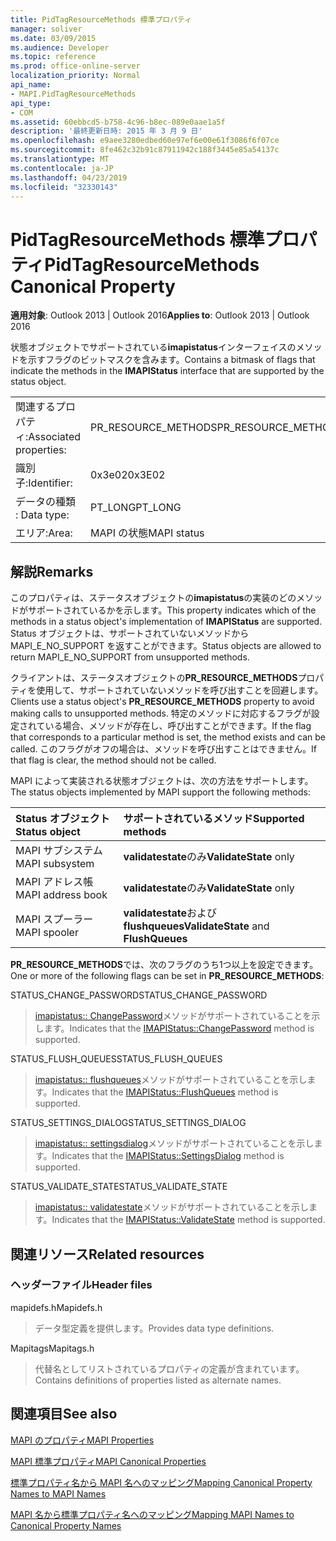 ```yaml
---
title: PidTagResourceMethods 標準プロパティ
manager: soliver
ms.date: 03/09/2015
ms.audience: Developer
ms.topic: reference
ms.prod: office-online-server
localization_priority: Normal
api_name:
- MAPI.PidTagResourceMethods
api_type:
- COM
ms.assetid: 60ebbcd5-b758-4c96-b8ec-089e0aae1a5f
description: '最終更新日時: 2015 年 3 月 9 日'
ms.openlocfilehash: e9aee3280edbed60e97ef6e00e61f3086f6f07ce
ms.sourcegitcommit: 8fe462c32b91c87911942c188f3445e85a54137c
ms.translationtype: MT
ms.contentlocale: ja-JP
ms.lasthandoff: 04/23/2019
ms.locfileid: "32330143"
---
```

# <a name="pidtagresourcemethods-canonical-property"></a><span data-ttu-id="9c2d9-103">PidTagResourceMethods 標準プロパティ</span><span class="sxs-lookup"><span data-stu-id="9c2d9-103">PidTagResourceMethods Canonical Property</span></span>

  
  
<span data-ttu-id="9c2d9-104">**適用対象**: Outlook 2013 | Outlook 2016</span><span class="sxs-lookup"><span data-stu-id="9c2d9-104">**Applies to**: Outlook 2013 | Outlook 2016</span></span> 
  
<span data-ttu-id="9c2d9-105">状態オブジェクトでサポートされている**imapistatus**インターフェイスのメソッドを示すフラグのビットマスクを含みます。</span><span class="sxs-lookup"><span data-stu-id="9c2d9-105">Contains a bitmask of flags that indicate the methods in the **IMAPIStatus** interface that are supported by the status object.</span></span> 
  
|||
|:-----|:-----|
|<span data-ttu-id="9c2d9-106">関連するプロパティ:</span><span class="sxs-lookup"><span data-stu-id="9c2d9-106">Associated properties:</span></span>  <br/> |<span data-ttu-id="9c2d9-107">PR_RESOURCE_METHODS</span><span class="sxs-lookup"><span data-stu-id="9c2d9-107">PR_RESOURCE_METHODS</span></span>  <br/> |
|<span data-ttu-id="9c2d9-108">識別子:</span><span class="sxs-lookup"><span data-stu-id="9c2d9-108">Identifier:</span></span>  <br/> |<span data-ttu-id="9c2d9-109">0x3e02</span><span class="sxs-lookup"><span data-stu-id="9c2d9-109">0x3E02</span></span>  <br/> |
|<span data-ttu-id="9c2d9-110">データの種類 : </span><span class="sxs-lookup"><span data-stu-id="9c2d9-110">Data type:</span></span>  <br/> |<span data-ttu-id="9c2d9-111">PT_LONG</span><span class="sxs-lookup"><span data-stu-id="9c2d9-111">PT_LONG</span></span>  <br/> |
|<span data-ttu-id="9c2d9-112">エリア:</span><span class="sxs-lookup"><span data-stu-id="9c2d9-112">Area:</span></span>  <br/> |<span data-ttu-id="9c2d9-113">MAPI の状態</span><span class="sxs-lookup"><span data-stu-id="9c2d9-113">MAPI status</span></span>  <br/> |
   
## <a name="remarks"></a><span data-ttu-id="9c2d9-114">解説</span><span class="sxs-lookup"><span data-stu-id="9c2d9-114">Remarks</span></span>

<span data-ttu-id="9c2d9-115">このプロパティは、ステータスオブジェクトの**imapistatus**の実装のどのメソッドがサポートされているかを示します。</span><span class="sxs-lookup"><span data-stu-id="9c2d9-115">This property indicates which of the methods in a status object's implementation of **IMAPIStatus** are supported.</span></span> <span data-ttu-id="9c2d9-116">Status オブジェクトは、サポートされていないメソッドから MAPI_E_NO_SUPPORT を返すことができます。</span><span class="sxs-lookup"><span data-stu-id="9c2d9-116">Status objects are allowed to return MAPI_E_NO_SUPPORT from unsupported methods.</span></span> 
  
<span data-ttu-id="9c2d9-117">クライアントは、ステータスオブジェクトの**PR_RESOURCE_METHODS**プロパティを使用して、サポートされていないメソッドを呼び出すことを回避します。</span><span class="sxs-lookup"><span data-stu-id="9c2d9-117">Clients use a status object's **PR_RESOURCE_METHODS** property to avoid making calls to unsupported methods.</span></span> <span data-ttu-id="9c2d9-118">特定のメソッドに対応するフラグが設定されている場合、メソッドが存在し、呼び出すことができます。</span><span class="sxs-lookup"><span data-stu-id="9c2d9-118">If the flag that corresponds to a particular method is set, the method exists and can be called.</span></span> <span data-ttu-id="9c2d9-119">このフラグがオフの場合は、メソッドを呼び出すことはできません。</span><span class="sxs-lookup"><span data-stu-id="9c2d9-119">If that flag is clear, the method should not be called.</span></span> 
  
<span data-ttu-id="9c2d9-120">MAPI によって実装される状態オブジェクトは、次の方法をサポートします。</span><span class="sxs-lookup"><span data-stu-id="9c2d9-120">The status objects implemented by MAPI support the following methods:</span></span>
  
|<span data-ttu-id="9c2d9-121">**Status オブジェクト**</span><span class="sxs-lookup"><span data-stu-id="9c2d9-121">**Status object**</span></span>|<span data-ttu-id="9c2d9-122">**サポートされているメソッド**</span><span class="sxs-lookup"><span data-stu-id="9c2d9-122">**Supported methods**</span></span>|
|:-----|:-----|
|<span data-ttu-id="9c2d9-123">MAPI サブシステム</span><span class="sxs-lookup"><span data-stu-id="9c2d9-123">MAPI subsystem</span></span>  <br/> |<span data-ttu-id="9c2d9-124">**validatestate**のみ</span><span class="sxs-lookup"><span data-stu-id="9c2d9-124">**ValidateState** only</span></span>  <br/> |
|<span data-ttu-id="9c2d9-125">MAPI アドレス帳</span><span class="sxs-lookup"><span data-stu-id="9c2d9-125">MAPI address book</span></span>  <br/> |<span data-ttu-id="9c2d9-126">**validatestate**のみ</span><span class="sxs-lookup"><span data-stu-id="9c2d9-126">**ValidateState** only</span></span>  <br/> |
|<span data-ttu-id="9c2d9-127">MAPI スプーラー</span><span class="sxs-lookup"><span data-stu-id="9c2d9-127">MAPI spooler</span></span>  <br/> |<span data-ttu-id="9c2d9-128">**validatestate**および**flushqueues**</span><span class="sxs-lookup"><span data-stu-id="9c2d9-128">**ValidateState** and **FlushQueues**</span></span> <br/> |
   
<span data-ttu-id="9c2d9-129">**PR_RESOURCE_METHODS**では、次のフラグのうち1つ以上を設定できます。</span><span class="sxs-lookup"><span data-stu-id="9c2d9-129">One or more of the following flags can be set in **PR_RESOURCE_METHODS**:</span></span>
  
<span data-ttu-id="9c2d9-130">STATUS_CHANGE_PASSWORD</span><span class="sxs-lookup"><span data-stu-id="9c2d9-130">STATUS_CHANGE_PASSWORD</span></span> 
  
> <span data-ttu-id="9c2d9-131">[imapistatus:: ChangePassword](imapistatus-changepassword.md)メソッドがサポートされていることを示します。</span><span class="sxs-lookup"><span data-stu-id="9c2d9-131">Indicates that the [IMAPIStatus::ChangePassword](imapistatus-changepassword.md) method is supported.</span></span> 
    
<span data-ttu-id="9c2d9-132">STATUS_FLUSH_QUEUES</span><span class="sxs-lookup"><span data-stu-id="9c2d9-132">STATUS_FLUSH_QUEUES</span></span> 
  
> <span data-ttu-id="9c2d9-133">[imapistatus:: flushqueues](imapistatus-flushqueues.md)メソッドがサポートされていることを示します。</span><span class="sxs-lookup"><span data-stu-id="9c2d9-133">Indicates that the [IMAPIStatus::FlushQueues](imapistatus-flushqueues.md) method is supported.</span></span> 
    
<span data-ttu-id="9c2d9-134">STATUS_SETTINGS_DIALOG</span><span class="sxs-lookup"><span data-stu-id="9c2d9-134">STATUS_SETTINGS_DIALOG</span></span> 
  
> <span data-ttu-id="9c2d9-135">[imapistatus:: settingsdialog](imapistatus-settingsdialog.md)メソッドがサポートされていることを示します。</span><span class="sxs-lookup"><span data-stu-id="9c2d9-135">Indicates that the [IMAPIStatus::SettingsDialog](imapistatus-settingsdialog.md) method is supported.</span></span> 
    
<span data-ttu-id="9c2d9-136">STATUS_VALIDATE_STATE</span><span class="sxs-lookup"><span data-stu-id="9c2d9-136">STATUS_VALIDATE_STATE</span></span> 
  
> <span data-ttu-id="9c2d9-137">[imapistatus:: validatestate](imapistatus-validatestate.md)メソッドがサポートされていることを示します。</span><span class="sxs-lookup"><span data-stu-id="9c2d9-137">Indicates that the [IMAPIStatus::ValidateState](imapistatus-validatestate.md) method is supported.</span></span> 
    
## <a name="related-resources"></a><span data-ttu-id="9c2d9-138">関連リソース</span><span class="sxs-lookup"><span data-stu-id="9c2d9-138">Related resources</span></span>

### <a name="header-files"></a><span data-ttu-id="9c2d9-139">ヘッダーファイル</span><span class="sxs-lookup"><span data-stu-id="9c2d9-139">Header files</span></span>

<span data-ttu-id="9c2d9-140">mapidefs.h</span><span class="sxs-lookup"><span data-stu-id="9c2d9-140">Mapidefs.h</span></span>
  
> <span data-ttu-id="9c2d9-141">データ型定義を提供します。</span><span class="sxs-lookup"><span data-stu-id="9c2d9-141">Provides data type definitions.</span></span>
    
<span data-ttu-id="9c2d9-142">Mapitags</span><span class="sxs-lookup"><span data-stu-id="9c2d9-142">Mapitags.h</span></span>
  
> <span data-ttu-id="9c2d9-143">代替名としてリストされているプロパティの定義が含まれています。</span><span class="sxs-lookup"><span data-stu-id="9c2d9-143">Contains definitions of properties listed as alternate names.</span></span>
    
## <a name="see-also"></a><span data-ttu-id="9c2d9-144">関連項目</span><span class="sxs-lookup"><span data-stu-id="9c2d9-144">See also</span></span>



[<span data-ttu-id="9c2d9-145">MAPI のプロパティ</span><span class="sxs-lookup"><span data-stu-id="9c2d9-145">MAPI Properties</span></span>](mapi-properties.md)
  
[<span data-ttu-id="9c2d9-146">MAPI 標準プロパティ</span><span class="sxs-lookup"><span data-stu-id="9c2d9-146">MAPI Canonical Properties</span></span>](mapi-canonical-properties.md)
  
[<span data-ttu-id="9c2d9-147">標準プロパティ名から MAPI 名へのマッピング</span><span class="sxs-lookup"><span data-stu-id="9c2d9-147">Mapping Canonical Property Names to MAPI Names</span></span>](mapping-canonical-property-names-to-mapi-names.md)
  
[<span data-ttu-id="9c2d9-148">MAPI 名から標準プロパティ名へのマッピング</span><span class="sxs-lookup"><span data-stu-id="9c2d9-148">Mapping MAPI Names to Canonical Property Names</span></span>](mapping-mapi-names-to-canonical-property-names.md)


